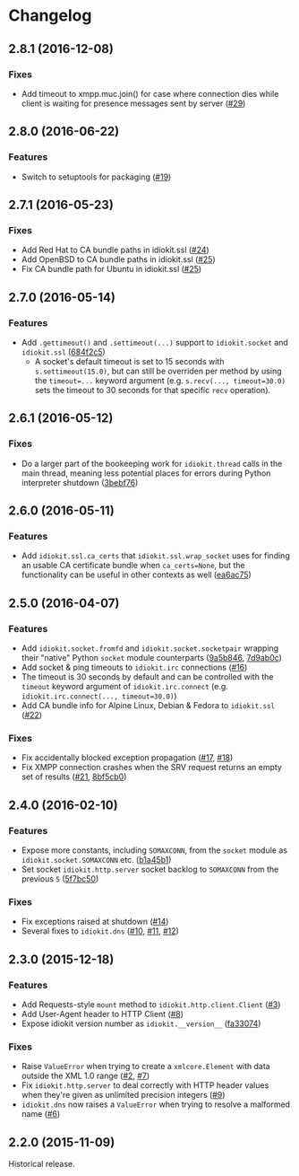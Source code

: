 # Changelog

## 2.8.1 (2016-12-08)

### Fixes

 * Add timeout to xmpp.muc.join() for case where connection dies while client is waiting for presence messages sent by server ([#29](https://github.com/abusesa/idiokit/pull/29))

## 2.8.0 (2016-06-22)

### Features

 * Switch to setuptools for packaging ([#19](https://github.com/abusesa/idiokit/pull/19))

## 2.7.1 (2016-05-23)

### Fixes 

 * Add Red Hat to CA bundle paths in idiokit.ssl ([#24](https://github.com/abusesa/idiokit/pull/24))
 * Add OpenBSD to CA bundle paths in idiokit.ssl ([#25](https://github.com/abusesa/idiokit/pull/25))
 * Fix CA bundle path for Ubuntu in idiokit.ssl ([#25](https://github.com/abusesa/idiokit/pull/25))

## 2.7.0 (2016-05-14)

### Features

 * Add `.gettimeout()` and `.settimeout(...)` support to `idiokit.socket` and `idiokit.ssl` ([684f2c5](https://github.com/abusesa/idiokit/commit/684f2c560028befce129d29a9a162abc40ee8dab))
   * A socket's default timeout is set to 15 seconds with `s.settimeout(15.0)`, but can still be overriden per method by using the `timeout=...` keyword argument (e.g. `s.recv(..., timeout=30.0)` sets the timeout to 30 seconds for that specific `recv` operation).


## 2.6.1 (2016-05-12)

### Fixes

 * Do a larger part of the bookeeping work for `idiokit.thread` calls in the main thread, meaning less potential places for errors during Python interpreter shutdown ([3bebf76](https://github.com/abusesa/idiokit/commit/3bebf769a1b3f9cfd011e4ae1a3db72727f1f864))


## 2.6.0 (2016-05-11)

### Features

 * Add `idiokit.ssl.ca_certs` that `idiokit.ssl.wrap_socket` uses for finding an usable CA certificate bundle when `ca_certs=None`, but the functionality can be useful in other contexts as well ([ea6ac75](https://github.com/abusesa/idiokit/commit/ea6ac7563e60e15275bde2f6db9c649411bbcd32))


## 2.5.0 (2016-04-07)

### Features

 * Add `idiokit.socket.fromfd` and `idiokit.socket.socketpair` wrapping their "native" Python `socket` module counterparts  ([9a5b846](https://github.com/abusesa/idiokit/commit/9a5b846e6a8439d57f94da41337ab4c16c058367), [7d9ab0c](https://github.com/abusesa/idiokit/commit/7d9ab0cdd32e83011cf74a91e5dd2f27e9ccdcda))
 * Add socket & ping timeouts to `idiokit.irc` connections ([#16](https://github.com/abusesa/idiokit/pull/16))
  * The timeout is 30 seconds by default and can be controlled with the `timeout` keyword argument of `idiokit.irc.connect` (e.g. `idiokit.irc.connect(..., timeout=30.0)`)
 * Add CA bundle info for Alpine Linux, Debian & Fedora to `idiokit.ssl` ([#22](https://github.com/abusesa/idiokit/pull/22))

### Fixes

 * Fix accidentally blocked exception propagation ([#17](https://github.com/abusesa/idiokit/issues/17), [#18](https://github.com/abusesa/idiokit/pull/18))
 * Fix XMPP connection crashes when the SRV request returns an empty set of results ([#21](https://github.com/abusesa/idiokit/issues/21), [8bf5cb0](https://github.com/abusesa/idiokit/commit/8bf5cb08b336e4c8368f4765ddfcaea7bf54c116))


## 2.4.0 (2016-02-10)

### Features

 * Expose more constants, including `SOMAXCONN`, from the `socket` module as `idiokit.socket.SOMAXCONN` etc. ([b1a45b1](https://github.com/abusesa/idiokit/commit/b1a45b1f9dc33f966fe1229fb2991cb6f7cef664))
 * Set socket `idiokit.http.server` socket backlog to `SOMAXCONN` from the previous `5` ([5f7bc50](https://github.com/abusesa/idiokit/commit/5f7bc50253040c9279be3360ea9f9bf63ad0cb6e))

### Fixes

 * Fix exceptions raised at shutdown ([#14](https://github.com/abusesa/idiokit/issues/14))
 * Several fixes to `idiokit.dns` ([#10](https://github.com/abusesa/idiokit/pull/10), [#11](https://github.com/abusesa/idiokit/pull/11), [#12](https://github.com/abusesa/idiokit/pull/12))


## 2.3.0 (2015-12-18)

### Features

 * Add Requests-style `mount` method to `idiokit.http.client.Client` ([#3](https://github.com/abusesa/idiokit/pull/3))
 * Add User-Agent header to HTTP Client ([#8](https://github.com/abusesa/idiokit/pull/8))
 * Expose idiokit version number as `idiokit.__version__` ([fa33074](https://github.com/abusesa/idiokit/commit/fa330749b7c8643e648b78bd992dca9e03945496))

### Fixes

 * Raise `ValueError` when trying to create a `xmlcore.Element` with data outside the XML 1.0 range ([#2](https://github.com/abusesa/idiokit/pull/2), [#7](https://github.com/abusesa/idiokit/pull/7))
 * Fix `idiokit.http.server` to deal correctly with HTTP header values when they're given as unlimited precision integers ([#9](https://github.com/abusesa/idiokit/pull/9))
 * `idiokit.dns` now raises a `ValueError` when trying to resolve a malformed name ([#6](https://github.com/abusesa/idiokit/pull/6))


## 2.2.0 (2015-11-09)

Historical release.
